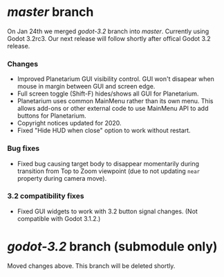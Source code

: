 # _master_ branch
On Jan 24th we merged _godot-3.2_ branch into _master_. Currently using Godot 3.2rc3. Our next release will follow shortly after offical Godot 3.2 release.

### Changes
* Improved Planetarium GUI visibility control. GUI won't disapear when mouse in margin between GUI and screen edge.
* Full screen toggle (Shift-F) hides/shows all GUI for Planetarium. 
* Planetarium uses common MainMenu rather than its own menu. This allows add-ons or other external code to use MainMenu API to add buttons for Planetarium.
* Copyright notices updated for 2020.
* Fixed "Hide HUD when close" option to work without restart.

### Bug fixes
* Fixed bug causing target body to disappear momentarily during transition from Top to Zoom viewpoint (due to not updating `near` property during camera move).

### 3.2 compatibility fixes
* Fixed GUI widgets to work with 3.2 button signal changes. (Not compatible with Godot 3.1.2.)

# _godot-3.2_ branch (submodule only)
Moved changes above. This branch will be deleted shortly.

